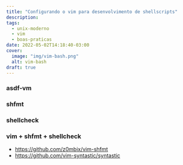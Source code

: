 ```yaml
---
title: "Configurando o vim para desenvolvimento de shellscripts"
description: 
tags:
  - unix-moderno
  - vim
  - boas-praticas
date: 2022-05-02T14:18:40-03:00
cover:
  image: "img/vim-bash.png"
  alt: vim-bash
draft: true
---
```




### asdf-vm

### shfmt

### shellcheck

### vim + shfmt + shellcheck

- https://github.com/z0mbix/vim-shfmt
- https://github.com/vim-syntastic/syntastic
